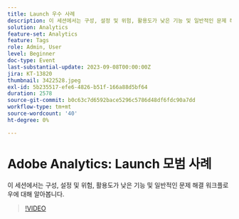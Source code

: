 ```yaml
---
title: Launch 우수 사례
description: 이 세션에서는 구성, 설정 및 위험, 활용도가 낮은 기능 및 일반적인 문제 해결 워크플로우에 대해 알아봅니다.
solution: Analytics
feature-set: Analytics
feature: Tags
role: Admin, User
level: Beginner
doc-type: Event
last-substantial-update: 2023-09-08T00:00:00Z
jira: KT-13820
thumbnail: 3422528.jpeg
exl-id: 5b235517-efe6-4826-b51f-166a88d5bf64
duration: 2578
source-git-commit: b0c63c7d6592bace5296c5786d48df6fdc90a7dd
workflow-type: tm+mt
source-wordcount: '40'
ht-degree: 0%

---
```


# Adobe Analytics: Launch 모범 사례

이 세션에서는 구성, 설정 및 위험, 활용도가 낮은 기능 및 일반적인 문제 해결 워크플로우에 대해 알아봅니다.

>[!VIDEO](https://video.tv.adobe.com/v/3422528/?learn=on)
